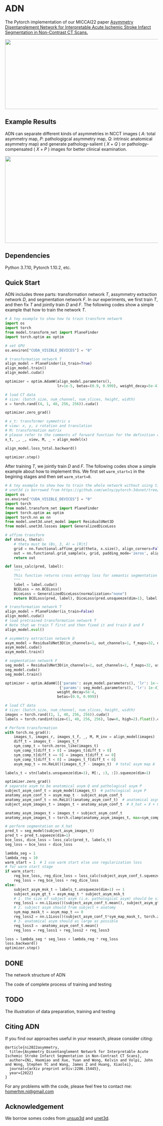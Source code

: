 ADN
====

The Pytorch implementation of our MICCAI22 paper [Asymmetry Disentanglement Network for Interpretable Acute Ischemic Stroke Infarct Segmentation in Non-Contrast CT Scans.](https://arxiv.org/pdf/2206.15445.pdf)

<div align=center><img src="framework.png" width="787px" height="230px"/></div>

Example Results
----

ADN can separate different kinds of asymmetries in NCCT images ( $A$: total asymmetry map, $P$: pathologigcal asymmetry map, $Q$: intrinsic anatomical asymmetry map) and generate pathology-salient ( $X+Q$ ) or pathology-compensated ( $X+P$ ) images for better clinical examination. 

<div align=center><img src="asym_res.png" width="787px" height="286px"/></div>

Dependencies
----
Python 3.7.10, Pytorch 1.10.2, etc.

Quick Start
----
ADN includes three parts: transformation network $T$, assymmetry extraction network $D$, and segmentation network $F$. In our experiments, we first train $T$, and then fix $T$ and jointly train $D$ and $F$. The following codes show a simple example that how to train the network $T$.
```python
# A toy example to show how to train transform network
import os
import torch
from model.transform_net import PlaneFinder
import torch.optim as optim

# set GPU
os.environ["CUDA_VISIBLE_DEVICES"] = "0"

# transformation network T
align_model = PlaneFinder(is_train=True)
align_model.train()
align_model.cuda()

optimizer = optim.AdamW(align_model.parameters(),
                        lr=1e-5, betas=(0.9, 0.999), weight_decay=5e-4)

# load CT data
# size: (batch_size, num_channel, num_slices, height, width)
x = torch.rand((4, 1, 40, 256, 256)).cuda()

optimizer.zero_grad()

# x_t: transformer symmetric x
# view: x, y, z rotation and translation
# M: transformation matrix
# please refer to the comments of forward function for the definition of each return variable
x_t, _, _, view, M, _ = align_model(x)

align_model.loss_total.backward()

optimizer.step()
```
After training $T$, we jointly train $D$ and $F$. The following codes show a simple example about how to implement this. We first set `warm_start=1` in the begining stages and then set `warm_start=0`.
```python
# A toy example to show how to train the whole network without using tissue segmentation maps
# unet3d is borrowed from https://github.com/wolny/pytorch-3dunet/tree/master/pytorch3dunet/unet3d
import os
os.environ["CUDA_VISIBLE_DEVICES"] = "0"
import torch
from model.transform_net import PlaneFinder
import torch.optim as optim
import torch.nn as nn
from model.unet3d.unet_model import ResidualUNet3D
from model.unet3d.losses import GeneralizedDiceLoss

# affine transform
def stn(x, theta):
    # theta must be (Bs, 3, 4) = [R|t]
    grid = nn.functional.affine_grid(theta, x.size(), align_corners=False)
    out = nn.functional.grid_sample(x, grid, padding_mode='zeros', align_corners=False)
    return out

def loss_calc(pred, label):
    """
    This function returns cross entropy loss for semantic segmentation
    """
    label = label.cuda()
    BCELoss = nn.BCELoss()
    DiceLoss = GeneralizedDiceLoss(normalization="none")
    return BCELoss(pred, label), DiceLoss(pred.unsqueeze(dim=1), label.unsqueeze(dim=1))

# transformation network T
align_model = PlaneFinder(is_train=False)
align_model.cuda()
# load pretrained transformation network T
# Note that we train T first and then fixed it and train D and F
align_model.eval()

# asymmetry extraction network D
asym_model = ResidualUNet3D(in_channels=1, out_channels=1, f_maps=32, use_transconv=False, use_dp=True, p=0.2)
asym_model.cuda()
asym_model.train()

# segmentation network F
seg_model = ResidualUNet3D(in_channels=1, out_channels=1, f_maps=32, use_transconv=False, use_dp=True, p=0.2)
seg_model.cuda()
seg_model.train()

optimizer = optim.AdamW([{'params': asym_model.parameters(), 'lr': 1e-4},
                         {'params': seg_model.parameters(), 'lr': 1e-4}],
                        weight_decay=5e-4,
                        betas=(0.9, 0.999))

# load CT data
# size: (batch_size, num_channel, num_slices, height, width)
images = torch.rand((1, 1, 40, 256, 256)).cuda()
labels = torch.randint(size=(1, 40, 256, 256), low=0, high=2).float().cuda()

# Perform transformation
with torch.no_grad():
    images_t, images_r, images_t_f, _, M, M_inv = align_model(images)
    diff_t = images_t - images_t_f
    sym_comp_t = torch.zeros_like(images_t)
    sym_comp_t[diff_t > 0] = images_t[diff_t > 0]
    sym_comp_t[diff_t == 0] = images_t[diff_t == 0]
    sym_comp_t[diff_t < 0] = images_t_f[diff_t < 0]
    asym_map_t = nn.ReLU()(images_t_f - images_t)  # total asym map A

labels_t = stn(labels.unsqueeze(dim=1), M[:, :3, :]).squeeze(dim=1)

optimizer.zero_grad()
# separate asym to be anatomical asym Q and pathological asym P
subject_asym_conf_t = asym_model(images_t)  # pathological asym P
anatomy_asym_conf_t = asym_map_t - subject_asym_conf_t
anatomy_asym_conf_t = nn.ReLU()(anatomy_asym_conf_t)  # anatomical asym P
subject_asym_images_t = images_t + anatomy_asym_conf_t  # X_hat = X + Q

anatomy_asym_images_t = images_t + subject_asym_conf_t
anatomy_asym_images_t = torch.clamp(anatomy_asym_images_t, max=sym_comp_t)  # X_bar = X + P

# perform segmentation on X_hat
pred_t = seg_model(subject_asym_images_t)
pred_t = pred_t.squeeze(dim=1)
bce_loss, dice_loss = loss_calc(pred_t, labels_t)
seg_loss = bce_loss + dice_loss

lambda_seg = 1
lambda_reg = 10
warm_start = 1  # 1 use warm start else use regularization loss
# for warm start stage
if warm_start:
    reg_bce_loss, reg_dice_loss = loss_calc(subject_asym_conf_t.squeeze(dim=1), labels_t)
    reg_loss = reg_bce_loss + reg_dice_loss
else:
    subject_asym_msk_t = labels_t.unsqueeze(dim=1) == 1
    subject_asym_gt_t = asym_map_t * subject_asym_msk_t
    # 1. the size of subject asym (i.e. pathological asym) should be similar to the size of stroke
    reg_loss1 = nn.L1Loss()(subject_asym_conf_t.mean(), subject_asym_gt_t.mean())
    # 2. subject asym should from subject + anatomy
    sym_map_mask_t = asym_map_t == 0
    reg_loss2 = nn.L1Loss()(subject_asym_conf_t*sym_map_mask_t, torch.zeros_like(subject_asym_conf_t))
    # 3. anatomical asym should as large as possible
    reg_loss3 = -anatomy_asym_conf_t.mean()
    reg_loss = reg_loss1 + reg_loss2 + reg_loss3

loss = lambda_seg * seg_loss + lambda_reg * reg_loss
loss.backward()
optimizer.step()
```
DONE
----
The network structure of ADN

The code of complete process of training and testing 

TODO
----
The illustration of data preparation, training and testing

Citing ADN
----
If you find our approaches useful in your research, please consider citing:
```
@article{ni2022asymmetry,
  title={Asymmetry Disentanglement Network for Interpretable Acute Ischemic Stroke Infarct Segmentation in Non-Contrast CT Scans},
  author={Ni, Haomiao and Xue, Yuan and Wong, Kelvin and Volpi, John and Wong, Stephen TC and Wang, James Z and Huang, Xiaolei},
  journal={arXiv preprint arXiv:2206.15445},
  year={2022}
}
```
For any problems with the code, please feel free to contact me: homerhm.ni@gmail.com

Acknowledgement
-----
We borrow somes codes from [unsup3d](https://github.com/elliottwu/unsup3d) and [unet3d](https://github.com/wolny/pytorch-3dunet/tree/master/pytorch3dunet/unet3d).

